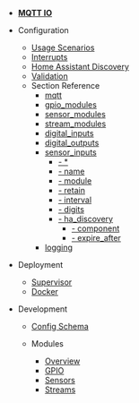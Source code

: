 - [**MQTT IO**](/)

- Configuration

  - [Usage Scenarios](config/scenarios.md)
  - [Interrupts](config/interrupts.md)
  - [Home Assistant Discovery](config/ha_discovery.md)
  - [Validation](config/validation.md)
  - Section Reference
    - [mqtt](config/reference/mqtt/)
    - [gpio_modules](config/reference/gpio_modules/)
    - [sensor_modules](config/reference/sensor_modules/)
    - [stream_modules](config/reference/stream_modules/)
    - [digital_inputs](config/reference/digital_inputs/)
    - [digital_outputs](config/reference/digital_outputs/)
    - [sensor_inputs](config/reference/sensor_inputs/)
        - [- *](config/reference/sensor_inputs/?id=sensor_inputs-star)
        - [- name](config/reference/sensor_inputs/?id=sensor_inputs-star-name)
        - [- module](config/reference/sensor_inputs/?id=sensor_inputs-star-module)
        - [- retain](config/reference/sensor_inputs/?id=sensor_inputs-star-retain)
        - [- interval](config/reference/sensor_inputs/?id=sensor_inputs-star-interval)
        - [- digits](config/reference/sensor_inputs/?id=sensor_inputs-star-digits)
        - [- ha_discovery](config/reference/sensor_inputs/?id=sensor_inputs-star-ha_discovery)
          - [- component](config/reference/sensor_inputs/?id=sensor_inputs-star-ha_discovery-component)
          - [- expire_after](config/reference/sensor_inputs/?id=sensor_inputs-star-ha_discovery-expire_after)
    - [logging](config/reference/logging/)

- Deployment

  - [Supervisor](deployment/supervisor.md)
  - [Docker](deployment/docker.md)

- Development

  - [Config Schema](dev/config_schema.md)

  - Modules

    - [Overview](dev/modules/overview.md)
    - [GPIO](dev/modules/gpio.md)
    - [Sensors](dev/modules/sensors.md)
    - [Streams](dev/modules/streams.md)